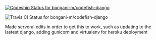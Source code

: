 [ ![Codeship Status for bongani-m/codefish-django](https://app.codeship.com/projects/07efe1e0-cd29-0135-f503-7296c56c2a46/status?branch=master)](https://app.codeship.com/projects/261984)

![Travis CI Status for bongani-m/codefish-django](https://travis-ci.org/bongani-m/codefish-django.svg?branch=master)

Made serveral edits in order to get this to work, such as updating to the lastest django, adding gunicorn and virtualenv for heroku deployment 
